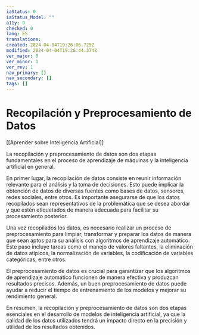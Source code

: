 ```yaml
---
iaStatus: 0
iaStatus_Model: ""
a11y: 0
checked: 0
lang: ES
translations: 
created: 2024-04-04T19:26:06.725Z
modified: 2024-04-04T19:26:44.374Z
ver_major: 0
ver_minor: 1
ver_rev: 1
nav_primary: []
nav_secondary: []
tags: []
---
```

# Recopilación y Preprocesamiento de Datos

[[Aprender sobre Inteligencia Artificial]]

La recopilación y preprocesamiento de datos son dos etapas fundamentales en el proceso de aprendizaje de máquinas y la inteligencia artificial en general. 

En primer lugar, la recopilación de datos consiste en reunir información relevante para el análisis y la toma de decisiones. Esto puede implicar la obtención de datos de diversas fuentes como bases de datos, sensores, redes sociales, entre otros. Es importante asegurarse de que los datos recopilados sean representativos de la problemática que se desea abordar y que estén etiquetados de manera adecuada para facilitar su procesamiento posterior.

Una vez recopilados los datos, es necesario realizar un proceso de preprocesamiento para limpiar, transformar y preparar los datos de manera que sean aptos para su análisis con algoritmos de aprendizaje automático. Este paso incluye tareas como el manejo de valores faltantes, la eliminación de datos atípicos, la normalización de variables, la codificación de variables categóricas, entre otros.

El preprocesamiento de datos es crucial para garantizar que los algoritmos de aprendizaje automático funcionen de manera efectiva y produzcan resultados precisos. Además, un buen preprocesamiento de datos puede ayudar a reducir el tiempo de entrenamiento de los modelos y mejorar su rendimiento general.

En resumen, la recopilación y preprocesamiento de datos son dos etapas esenciales en el desarrollo de modelos de inteligencia artificial, ya que la calidad de los datos utilizados tendrá un impacto directo en la precisión y utilidad de los resultados obtenidos.
